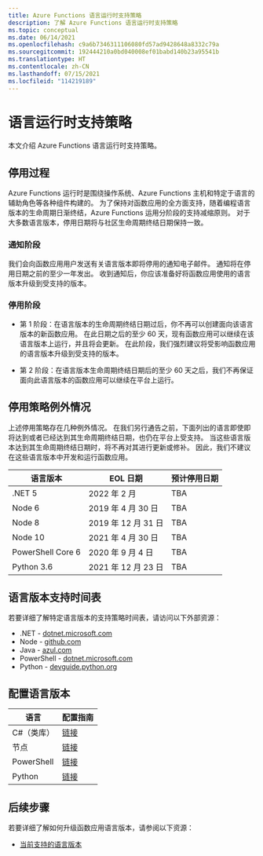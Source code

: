 ```yaml
---
title: Azure Functions 语言运行时支持策略
description: 了解 Azure Functions 语言运行时支持策略
ms.topic: conceptual
ms.date: 06/14/2021
ms.openlocfilehash: c9a6b7346311106080fd57ad9428648a8332c79a
ms.sourcegitcommit: 192444210a0bd040008ef01babd140b23a95541b
ms.translationtype: HT
ms.contentlocale: zh-CN
ms.lasthandoff: 07/15/2021
ms.locfileid: "114219189"
---
```

# <a name="language-runtime-support-policy"></a>语言运行时支持策略

本文介绍 Azure Functions 语言运行时支持策略。 

## <a name="retirement-process"></a>停用过程

Azure Functions 运行时是围绕操作系统、Azure Functions 主机和特定于语言的辅助角色等各种组件构建的。 为了保持对函数应用的全方面支持，随着编程语言版本的生命周期日渐终结，Azure Functions 运用分阶段的支持减缩原则。 对于大多数语言版本，停用日期将与社区生命周期终结日期保持一致。 

### <a name="notification-phase"></a>通知阶段

我们会向函数应用用户发送有关语言版本即将停用的通知电子邮件。 通知将在停用日期之前的至少一年发出。 收到通知后，你应该准备好将函数应用使用的语言版本升级到受支持的版本。

### <a name="retirement-phase"></a>停用阶段

* 第 1 阶段：在语言版本的生命周期终结日期过后，你不再可以创建面向该语言版本的新函数应用。 在此日期之后的至少 60 天，现有函数应用可以继续在该语言版本上运行，并且将会更新。 在此阶段，我们强烈建议将受影响函数应用的语言版本升级到受支持的版本。

* 第 2 阶段：在语言版本生命周期终结日期后的至少 60 天之后，我们不再保证面向此语言版本的函数应用可以继续在平台上运行。 


## <a name="retirement-policy-exceptions"></a>停用策略例外情况

上述停用策略存在几种例外情况。 在我们另行通告之前，下面列出的语言即使即将达到或者已经达到其生命周期终结日期，也仍在平台上受支持。 当这些语言版本达到其生命周期终结日期时，将不再对其进行更新或修补。 因此，我们不建议在这些语言版本中开发和运行函数应用。

|语言版本                        |EOL 日期         |预计停用日期|
|-----------------------------------------|-----------------|----------------|
|.NET 5|2022 年 2 月|TBA|
|Node 6|2019 年 4 月 30 日|TBA| 
|Node 8|2019 年 12 月 31 日|TBA| 
|Node 10|2021 年 4 月 30 日|TBA| 
|PowerShell Core 6| 2020 年 9 月 4 日|TBA|
|Python 3.6 |2021 年 12 月 23 日|TBA| 
 

## <a name="language-version-support-timeline"></a>语言版本支持时间表

若要详细了解特定语言版本的支持策略时间表，请访问以下外部资源：
* .NET - [dotnet.microsoft.com](https://dotnet.microsoft.com/platform/support/policy/dotnet-core)
* Node - [github.com](https://github.com/nodejs/Release#release-schedule)
* Java - [azul.com](https://www.azul.com/products/azul-support-roadmap/)
* PowerShell - [dotnet.microsoft.com](/powershell/scripting/powershell-support-lifecycle?view=powershell-7.1&preserve-view=true#powershell-releases-end-of-life)
* Python - [devguide.python.org](https://devguide.python.org/#status-of-python-branches)

## <a name="configuring-language-versions"></a>配置语言版本

|语言                         | 配置指南         |
|-----------------------------------------|-----------------|
|C#（类库） |[链接](./functions-dotnet-class-library.md#supported-versions)|
|节点 |[链接](./functions-reference-node.md#setting-the-node-version)|
|PowerShell |[链接](./functions-reference-powershell.md#changing-the-powershell-version)|
|Python |[链接](./functions-reference-python.md#python-version)|
 

## <a name="next-steps"></a>后续步骤

若要详细了解如何升级函数应用语言版本，请参阅以下资源：


+ [当前支持的语言版本](./supported-languages.md#languages-by-runtime-version)
